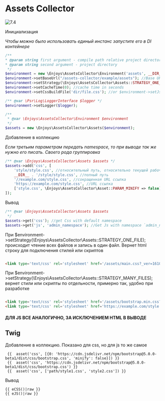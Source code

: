# Assets Collector

![7.4](https://github.com/Enjoyzz/assets-collector/workflows/7.4/badge.svg?branch=master)

Инициализация

*Чтобы можно было использовать единый инстанс запустите его в DI контейнере*

```php
/**
* @param string first argument - compile path relative project directory
* @param string second argument - project directory
 */
$environment = new \Enjoys\AssetsCollector\Environment('assets', __DIR__); 
$environment->setBaseUrl("/assets-collector/example/assets"); //Base URL to compile path for Web
$environment->setStrategy(\Enjoys\AssetsCollector\Assets::STRATEGY_ONE_FILE); //Assets::STRATEGY_MANY_FILES
$environment->setCacheTime(0); //cache time in seconds
$environment->setCssBuildFile('dir/file.css'); //or $environment->setJsBuildFile(); allowed use dir in the path

/** @var \Psr\Log\LoggerInterface $logger */
$environment->setLogger($logger);

```

```php
/** 
 * @var \Enjoys\AssetsCollector\Environment $environment
 */
$assets = new \Enjoys\AssetsCollector\Assets($environment);

```

Добавление в коллекцию

*Если третьим параметрам передать namespace, то при выводе так же нужно его писать. Своего рода группировка*

```php
/** @var \Enjoys\AssetsCollector\Assets $assets */
$assets->add('css', [
    'style/style.css', //относительный путь, относительно текущей рабочей директории
    __DIR__ . '/style/style.css', //полный путь
    '//example.com/style.css', //сокращенная URL ссылка
    'https://example.com/style.css', //URL ссылка
    ['style.css', \Enjoys\AssetsCollector\Asset::PARAM_MINIFY => false], //попускает минификацию конкретного файла
]);
```

Вывод

```php
/** @var \Enjoys\AssetsCollector\Assets $assets 
 */
$assets->get('css'); //get Css with default namespace
$assets->get('js', 'admin_namespace'); //Get Js with namespace `admin_namespace`
```

При $environment->setStrategy(\Enjoys\AssetsCollector\Assets::STRATEGY_ONE_FILE); происходит чтение всех файлов и запись
в один файл. Вернет html строку для подключения стилей или скриптов

```html

<link type='text/css' rel='stylesheet' href='/assets/main.css?_ver=1610822303'/>
```

При $environment->setStrategy(\Enjoys\AssetsCollector\Assets::STRATEGY_MANY_FILES); вернет стили или скрипты по
отдельности, примерно так, удобно при разработке

```html

<link type='text/css' rel='stylesheet' href='/assets/bootstrap.min.css?_ver=1610822303'/>
<link type='text/css' rel='stylesheet' href='https://example.com/style.css?_ver=1610822303'/>
```

#### ДЛЯ JS ВСЕ АНАЛОГИЧНО, ЗА ИСКЛЮЧЕНИЕМ HTML В ВЫВОДЕ

## Twig

Добавление в коллекцию. Показано для css, но для js то же самое

```twig
 {{  asset('css', [{0: 'https://cdn.jsdelivr.net/npm/bootstrap@5.0.0-beta1/dist/css/bootstrap.css', 'minify': false}]) }}
 {{  asset('css', 'https://cdn.jsdelivr.net/npm/bootstrap@5.0.0-beta1/dist/css/bootstrap.css') }}
 {{  asset('css', ['path/style1.css', 'style2.css']) }}
```

Вывод

```twig
{{ eCSS()|raw }}
{{ eJS()|raw }}
```